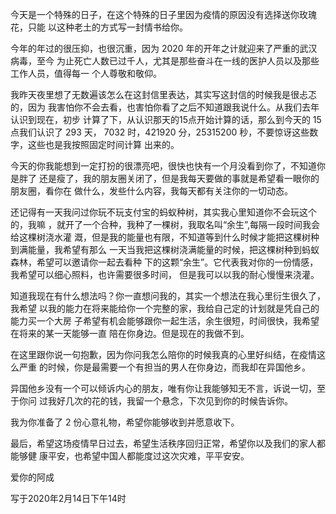 <!--
author: 阿成
date: 2020-02-14 
title: 致李芳女士的一封告白书
tags: 告白书
category: 告白书
status: publish
summary: 致李芳女士的一封告白书
-->

  今天是一个特殊的日子，在这个特殊的日子里因为疫情的原因没有选择送你玫瑰花，只能
  以这种老土的方式写一封情书给你。

  今年的年过的很压抑，也很沉重，因为 2020 年的开年之计就迎来了严重的武汉病毒，至今
  为止死亡人数已过千人，尤其是那些奋斗在一线的医护人员以及那些工作人员，值得每一
  个人尊敬和敬仰。

  我昨天夜里想了无数遍该怎么在这封信里表达，其实写这封信的时候我是很忐忑的，因为
  我害怕你不会去看，也害怕你看了之后不知道跟我说什么。从我们去年认识到现在，初步
  计算了下，从认识那天的15点开始计算的话，那么到今天的 15 点我们认识了 293 天，
  7032 时，421920 分，25315200 秒，不要惊讶这些数字，这些也是我按照固定时间计算
  出来的。
    
  今天的你我能想到一定打扮的很漂亮吧，很快也快有一个月没看到你了，不知道你是胖了
  还是瘦了，我的朋友圈关闭了，但是我每天要做的事就是希望看一眼你的朋友圈，看你在
  做什么，发些什么内容，我每天都有关注你的一切动态。
    
   还记得有一天我问过你玩不玩支付宝的蚂蚁种树，其实我心里知道你不会玩这个的，我嘛
   ，就开了一个合种，我种了一棵树，我取名叫“余生”,每隔一段时间我会给这棵树浇水灌
  溉，但是我的能量也有限，不知道等到什么时候才能把这棵树种到满能量，我希望有那么
  一天当我把这棵树浇满能量的时候，把这棵树种到蚂蚁森林，希望可以邀请你一起去看种
  下的这颗“余生”。它代表我对你的一份情感，我希望可以细心照料，也许需要很多时间，
  但是我可以以我的耐心慢慢来浇灌。
    
  知道我现在有什么想法吗？你一直想问我的，其实一个想法在我心里衍生很久了，我希望
  以我的能力在将来能给你一个完整的家，我给自己定的计划就是凭自己的能力买一个大房
  子希望有机会能够跟你一起生活，余生很短，时间很快，我希望在将来的某一天能够一直
  陪在你身边。但是现在的我做不到。
    
  在这里跟你说一句抱歉，因为你问我怎么陪你的时候我真的心里好纠结，在疫情这么严重
  的时候，你是最需要一个有担当的男人在你身边，而我却在异国他乡。
    
  异国他乡没有一个可以倾诉内心的朋友，唯有你让我能够知无不言，诉说一切，至于你问
  过我好几次的花的钱，我留一个悬念，下次见到你的时候告诉你。
   
  我为你准备了 2 份心意礼物，希望你能够收到并愿意收下。
   
  最后，希望这场疫情早日过去，希望生活秩序回归正常，希望你以及我们的家人都能够健
  康平安，也希望中国人都能度过这次灾难，平平安安。
       
  爱你的阿成
  
  写于2020年2月14日下午14时
